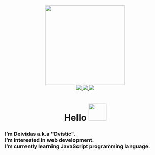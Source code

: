 <div id="header" align="center">
<img src="https://media.giphy.com/media/f3CtEsJ72j86DIumaJ/giphy.gif" width="250"/>
</div>
<div id="badges" align="center">
 <a href="http://discordapp.com/users/dvistic#9561" alt="Link to Discord">
<img src="https://img.shields.io/badge/Discord-5865F2?logo=discord&logoColor=white&style=for-the-badge">
  </a>
  <a href="https://mail.google.com/mail/u/0/?tab=wm#inbox?compose=GTvVlcSKjRJfgcZgphFkJjcjfrsTfPGJNFXrqmxlTNNSRkCSwPSHBzPtdsvrgKJjKrPXfJkqtCCQg" alt="Link to E-mail">
<img src="https://img.shields.io/badge/Gmail-lightblue?logo=gmail&logoColor=none&style=for-the-badge">
</a>
 <a href="https://www.linkedin.com/in/deividas-ansius-5833a4214" alt="Link to LinkedIn">
<img src="https://img.shields.io/badge/LinkedIn-blue?logo=linkedin&logoColor=white&style=for-the-badge">
 </a>
</div>
<h1 align="center">Hello
 <img src="https://media.giphy.com/media/gM5qFksULw54NMWyry/giphy.gif" width="55px">
</h1>
<h3>
 I’m Deividas a.k.a "Dvistic".<br>
 I’m interested in web development.<br>
 I’m currently learning JavaScript programming language.
 
 </h3>
<!---
Dvistic/Dvistic is a ✨ special ✨ repository because its `README.md` (this file) appears on your GitHub profile.
You can click the Preview link to take a look at your changes.
- 👋 Hi, I’m @Dvistic
- 👀 I’m interested in web development.
- 🌱 I’m currently learning JavaScript programming language.
- 💞️ I’m looking to collaborate on ...
- 📫 How to reach me ...
--->
